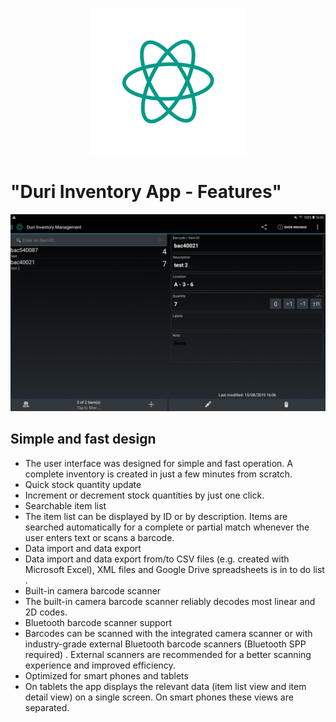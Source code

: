 <p align="center">
  <img src="https://raw.githubusercontent.com/Kostas-lab/Duri-app/master/my_logo.png">
</p>

# "Duri Inventory App - Features"

<p align="center">
  <img src="https://raw.githubusercontent.com/Kostas-lab/Duri-app/master/Duri-Inventory-Management-Tab.jpg" width="850">
</p>

## Simple and fast design

* The user interface was designed for simple and fast operation. A complete inventory is created in just a few minutes from scratch.
* Quick stock quantity update
* Increment or decrement stock quantities by just one click.
* Searchable item list
* The item list can be displayed by ID or by description. Items are searched automatically for a complete or partial match whenever the user enters text or scans a barcode.
* Data import and data export
* Data import and data export from/to CSV files (e.g. created with Microsoft Excel), XML files and Google Drive spreadsheets is in to do list .
* Built-in camera barcode scanner
* The built-in camera barcode scanner reliably decodes most linear and 2D codes.
* Bluetooth barcode scanner support
* Barcodes can be scanned with the integrated camera scanner or with industry-grade external Bluetooth barcode scanners (Bluetooth SPP required) . External scanners are recommended for a better scanning experience and improved efficiency.
* Optimized for smart phones and tablets
* On tablets the app displays the relevant data (item list view and item detail view) on a single screen. On smart phones these views are separated.

